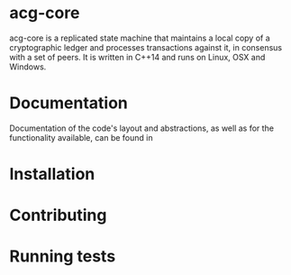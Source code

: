 

# acg-core

acg-core is a replicated state machine that maintains a local copy of a cryptographic ledger and processes transactions against it, in consensus with a set of peers.
It is written in C++14 and runs on Linux, OSX and Windows.

# Documentation

Documentation of the code's layout and abstractions, as well as for the
functionality available, can be found in

# Installation


# Contributing


# Running tests

